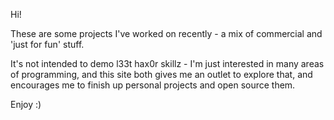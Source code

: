 Hi!

These are some projects I've worked on recently - a mix of commercial and 'just for fun' stuff.

It's not intended to demo l33t hax0r skillz - I'm just interested in many areas of programming, and this site both gives me an outlet to explore that, and encourages me to finish up personal projects and open source them.

Enjoy :)
